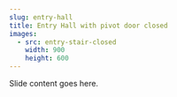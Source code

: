 ```yaml
---
slug: entry-hall
title: Entry Hall with pivot door closed
images:
  - src: entry-stair-closed
    width: 900
    height: 600
---
```

Slide content goes here.
